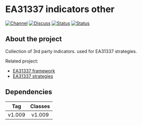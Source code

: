 # EA31337 indicators other

<!--[![Tag][gh-tag-image]][gh-tag-link]-->
[![Channel][tg-channel-image]][tg-channel-link]
[![Discuss][gh-discuss-badge]][gh-discuss-link]
[![Status][gha-image-check-master]][gha-link-check-master]
[![Status][gha-image-compile-master]][gha-link-compile-master]

## About the project

Collection of 3rd party indicators.
used for EA31337 strategies.

Related project:

- [EA31337 framework][gh-repo-classes]
- [EA31337 strategies][gh-repo-strats]

## Dependencies

| Tag      | Classes    |
|:--------:|:----------:|
| v1.009   | v1.009     |

<!-- Named links -->

[gh-discuss-badge]: https://img.shields.io/badge/Discussions-Q&A-blue.svg?logo=github
[gh-discuss-link]: https://github.com/EA31337/EA31337-indicators-other/discussions

[gh-issues]: https://github.com/EA31337/EA31337-indicators-other/issues

[gh-tag-image]: https://img.shields.io/github/tag/EA31337/EA31337-indicators-other.svg?logo=github
[gh-tag-link]: https://github.com/EA31337/EA31337-indicators-other/tags

[gha-link-check-master]: https://github.com/EA31337/EA31337-indicators-other/actions?query=workflow:Check+branch%3Amaster
[gha-image-check-master]: https://github.com/EA31337/EA31337-indicators-other/workflows/Check/badge.svg?branch=master
[gha-link-compile-master]: https://github.com/EA31337/EA31337-indicators-other/actions?query=workflow:Compile+branch%3Amaster
[gha-image-compile-master]: https://github.com/EA31337/EA31337-indicators-other/workflows/Compile/badge.svg?branch=master

[gh-repo-classes]: https://github.com/EA31337/EA31337-classes
[gh-repo-strats]: https://github.com/EA31337/EA31337-strategies

[tg-channel-image]: https://img.shields.io/badge/Telegram-join-0088CC.svg?logo=telegram
[tg-channel-link]: https://t.me/EA31337
